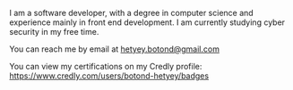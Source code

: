 I am a software developer, with a degree in computer science and experience mainly in front end development. I am currently studying cyber security in my free time.

You can reach me by email at hetyey.botond@gmail.com

You can view my certifications on my Credly profile: https://www.credly.com/users/botond-hetyey/badges

<!---
hetyey-b/hetyey-b is a ✨ special ✨ repository because its `README.md` (this file) appears on your GitHub profile.
You can click the Preview link to take a look at your changes.
--->
